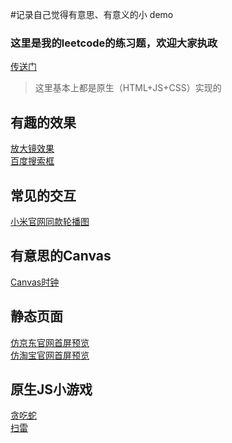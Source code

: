 #记录自己觉得有意思、有意义的小 demo

### 这里是我的leetcode的练习题，欢迎大家执政
[传送门](https://github.com/webbj97/leetCode-JavaScript-bj)

> 这里基本上都是原生（HTML+JS+CSS）实现的

## 有趣的效果

[放大镜效果](https://webbj97.github.io/web-demo-bj/effect/magnifier/index.html)  
[百度搜索框](https://webbj97.github.io/web-demo-bj/JSDemo/associate.html)

## 常见的交互

[小米官网同款轮播图](https://webbj97.github.io/web-demo-bj/slider/slider-mi/demo.html)

## 有意思的Canvas

[Canvas时钟](https://webbj97.github.io/web-demo-bj/canvas-svg%E7%9B%B8%E5%85%B3/clock/index.html)  

## 静态页面

[仿京东官网首屏预览](https://webbj97.github.io/web-demo-bj/静态官网/京东官网/demo.html)  
[仿淘宝官网首屏预览](https://webbj97.github.io/web-demo-bj/静态官网/淘宝首屏/index.html)  

## 原生JS小游戏

[贪吃蛇](https://webbj97.github.io/web-demo-bj/JSGame/snake/index.html)  
[扫雷](https://webbj97.github.io/web-demo-bj/JSGame/landmine/index.html)
